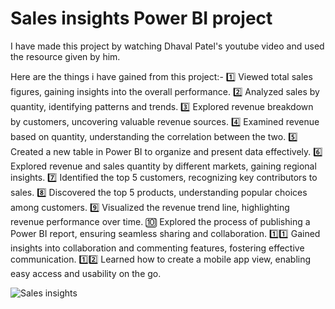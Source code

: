 # Sales insights Power BI project
I have made this project by watching Dhaval Patel's youtube video  and used the resource given by him.

Here are the things i have gained from this project:-
1️⃣ Viewed total sales figures, gaining insights into the overall performance.
2️⃣ Analyzed sales by quantity, identifying patterns and trends.
3️⃣ Explored revenue breakdown by customers, uncovering valuable revenue sources.
4️⃣ Examined revenue based on quantity, understanding the correlation between the two.
5️⃣ Created a new table in Power BI to organize and present data effectively.
6️⃣ Explored revenue and sales quantity by different markets, gaining regional insights.
7️⃣ Identified the top 5 customers, recognizing key contributors to sales.
8️⃣ Discovered the top 5 products, understanding popular choices among customers.
9️⃣ Visualized the revenue trend line, highlighting revenue performance over time.
🔟 Explored the process of publishing a Power BI report, ensuring seamless sharing and collaboration.
1️⃣1️⃣ Gained insights into collaboration and commenting features, fostering effective communication.
1️⃣2️⃣ Learned how to create a mobile app view, enabling easy access and usability on the go.

![Sales insights](https://github.com/nnamansingh/sales-insights-data-analysis-project/assets/79014513/14a71fae-075a-48b8-b4c6-53839d86ff3f)
